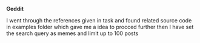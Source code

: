 **Geddit**

I went through the references given in task and found related source code in examples folder which gave me a idea to procced further then I have set the search query as memes and limit up to 100 posts 
